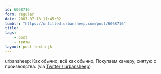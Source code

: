 ```yaml
---
id: 6068716
form: regular
date: 2007-07-18 11:45:02
tumblr: "https://untitled.urbansheep.com/post/6068716"
title:
tags:
    - post
    - твиты
layout: post-text.njk
---
```


<p>urbansheep: Как обычно, всё как обычно. Покупаем камеру, снятую с производства. (via <a href="http://twitter.com/urbansheep/statuses/155487372">Twitter / urbansheep</a>)</p>

